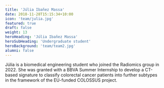 ```yaml
---
title: 'Júlia Ibañez Massa'
date: 2018-11-28T15:15:34+10:00
icon: 'team/julia.jpg'
featured: true
draft: false
weight: 13
heroHeading: 'Júlia Ibañez Massa'
heroSubHeading: 'Undergraduate student'
heroBackground: 'team/team2.jpg'
alumni: false
---
```

Júlia is a biomedical engineering student who joined the Radiomics group in 2022. She was granted with a BBVA Summer Internship to develop a CT-based signature to classify colorectal cancer patients into further subtypes in the framework of the EU-funded COLOSSUS project.
